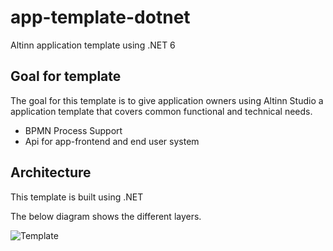# app-template-dotnet
Altinn application template using .NET 6


## Goal for template

The goal for this template is to give application owners using Altinn Studio a application template that covers common functional and technical needs.

- BPMN Process Support
- Api for app-frontend and end user system


## Architecture

This template is built using .NET

The below diagram shows the different layers. 


![Template](https://raw.githubusercontent.com/Altinn/app-template-dotnet/main/apptemplate.drawio.svg)
